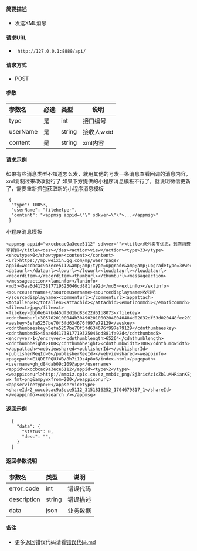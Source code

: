 
#### 简要描述

- 发送XML消息

#### 请求URL
- ` http://127.0.0.1:8888/api/`
  
#### 请求方式
- POST 

#### 参数

| 参数名      | 必选 | 类型     | 说明      |   
|:---------|:---|:-------|---------|   
| type     | 是  | int    | 接口编号    |   
| userName | 是  | string | 接收人wxid |   
| content  | 是  | string | xml内容   |   

#### 请求示例
如果有些消息类型不知道怎么发，就用其他的号发一条消息查看回调的消息内容，xml复制过来改改就行了
如果下方提供的小程序消息模板不行了，就说明微信更新了，需要重新抓包获取新的小程序消息模板

```
 {
  "type": 10053,
  "userName": "filehelper",
  "content": "<appmsg appid=\"\" sdkver=\"\">...</appmsg>"
 } 
```
小程序消息模板
```
<appmsg appid="wxccbcac9a3ece5112" sdkver=""><title>点外卖有优惠，到店消费享折扣</title><des></des><action>view</action><type>33</type><showtype>0</showtype><content></content><url>https://mp.weixin.qq.com/mp/waerrpage?appid=wxccbcac9a3ece5112&amp;amp;type=upgrade&amp;amp;upgradetype=3#wechat_redirect</url><dataurl></dataurl><lowurl></lowurl><lowdataurl></lowdataurl><recorditem></recorditem><thumburl></thumburl><messageaction></messageaction><laninfo></laninfo><md5>45aa6d4173817719325046cd881fa92d</md5><extinfo></extinfo><sourceusername></sourceusername><sourcedisplayname>收钱吧</sourcedisplayname><commenturl></commenturl><appattach><totallen>0</totallen><attachid></attachid><emoticonmd5></emoticonmd5><fileext>jpg</fileext><filekey>dbb0e647bd45df3d1bd83d22d51b8073</filekey><cdnthumburl>3057020100044b304902010002048040484d02032df53d020448fec2010204659b5989042430353765643637352d323166332d343936342d623033322d3061663162646230653835300204011808030201000405004c51e500</cdnthumburl><aeskey>5efa5257be70f5fd634676f997e79129</aeskey><cdnthumbaeskey>5efa5257be70f5fd634676f997e79129</cdnthumbaeskey><cdnthumbmd5>45aa6d4173817719325046cd881fa92d</cdnthumbmd5><encryver>1</encryver><cdnthumblength>65264</cdnthumblength><cdnthumbheight>100</cdnthumbheight><cdnthumbwidth>100</cdnthumbwidth></appattach><webviewshared><publisherId></publisherId><publisherReqId>0</publisherReqId></webviewshared><weappinfo><pagepath>E1QDEFPQUJWB/8h7i19z4p8u6/index.html</pagepath><username>gh_d84dab09c109@app</username><appid>wxccbcac9a3ece5112</appid><type>2</type><weappiconurl>http://mmbiz.qpic.cn/sz_mmbiz_png/8j3ricAzicZb1uMHRianKEjniag0Y5ZYzibe81gKws0knrX2fwpJzS8QCjQvQ0ZEnFsrvt81aFvwI3fZqFo9paMPRqw/640?wx_fmt=png&amp;wxfrom=200</weappiconurl><appservicetype>0</appservicetype><shareId>2_wxccbcac9a3ece5112_3151816252_1704679817_1</shareId></weappinfo><websearch /></appmsg>
```


#### 返回示例 

``` 
  {
    "data": {
      "status": 0,
      "desc": "",
    }
  }
```

#### 返回参数说明 

| 参数名         | 类型     | 说明   |   
|:------------|:-------|------|   
| error_code  | int    | 错误代码 |   
| description | string | 错误描述 |   
| data        | json   | 业务数据 |   

#### 备注 

- 更多返回错误代码请看[错误代码.md](../错误代码.md)






